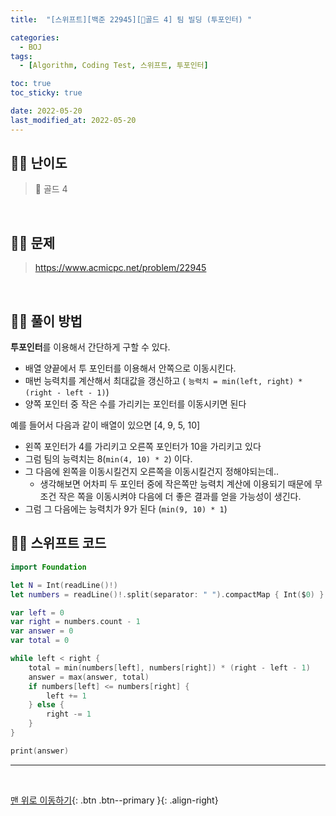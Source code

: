 ```yaml
---
title:  "[스위프트][백준 22945][💛골드 4] 팀 빌딩 (투포인터) " 

categories:
  - BOJ
tags:
  - [Algorithm, Coding Test, 스위프트, 투포인터]

toc: true
toc_sticky: true

date: 2022-05-20
last_modified_at: 2022-05-20
---
```


## 🧞‍♂️ 난이도 

> 💛 골드 4

<br>

## 🧞‍♂️ 문제

> <https://www.acmicpc.net/problem/22945>

<br>

## 🧞‍♂️ 풀이 방법

**투포인터**를 이용해서 간단하게 구할 수 있다.

- 배열 양끝에서 투 포인터를 이용해서 안쪽으로 이동시킨다.
- 매번 능력치를 계산해서 최대값을 갱신하고 ( `능력치 = min(left, right) * (right - left - 1)`)
- 양쪽 포인터 중 작은 수를 가리키는 포인터를 이동시키면 된다

예를 들어서 다음과 같이 배열이 있으면
[4, 9, 5, 10]

- 왼쪽 포인터가 4를 가리키고 오른쪽 포인터가 10을 가리키고 있다
- 그럼 팀의 능력치는 8(`min(4, 10) * 2`) 이다.
- 그 다음에 왼쪽을 이동시킬건지 오른쪽을 이동시킬건지 정해야되는데..
    - 생각해보면 어차피 두 포인터 중에 작은쪽만 능력치 계산에 이용되기 때문에 무조건 작은 쪽을 이동시켜야 다음에 더 좋은 결과를 얻을 가능성이 생긴다.
- 그럼 그 다음에는 능력치가 9가 된다 (`min(9, 10) * 1`)

## 🧞‍♂️ 스위프트 코드

```swift
import Foundation

let N = Int(readLine()!)
let numbers = readLine()!.split(separator: " ").compactMap { Int($0) }

var left = 0
var right = numbers.count - 1
var answer = 0
var total = 0

while left < right {
    total = min(numbers[left], numbers[right]) * (right - left - 1)
    answer = max(answer, total)
    if numbers[left] <= numbers[right] {
        left += 1
    } else {
        right -= 1
    }
}

print(answer)
```
***
<br>

[맨 위로 이동하기](#){: .btn .btn--primary }{: .align-right}
